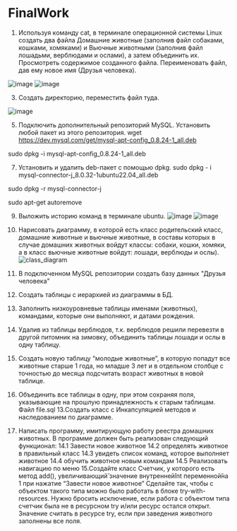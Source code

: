 # FinalWork
1. Используя команду cat, в терминале операционной системы Linux создать два файла Домашние животные (заполнив файл собаками, кошками, хомяками) и Вьючные животными (заполнив файл лошадьми, верблюдами и ослами), а затем объединить их. Просмотреть содержимое созданного файла. Переименовать файл, дав ему новое имя (Друзья человека).
   
![image](https://github.com/ArseniyZub/FinalWork/assets/96389438/b9a0a1c7-8800-4543-b0f9-fab958943adf)
![image](https://github.com/ArseniyZub/FinalWork/assets/96389438/a6a9927d-d425-4428-82a9-9ee269e15997)

3. Создать директорию, переместить файл туда.
   
![image](https://github.com/ArseniyZub/FinalWork/assets/96389438/19fb671f-da8a-4679-8eab-804fdbe2589f)

5. Подключить дополнительный репозиторий MySQL. Установить любой пакет из этого репозитория.
wget https://dev.mysql.com/get/mysql-apt-config_0.8.24-1_all.deb

sudo dpkg -i mysql-apt-config_0.8.24-1_all.deb

7. Установить и удалить deb-пакет с помощью dpkg.
sudo dpkg - i mysql-connector-j_8.0.32-1ubuntu22.04_all.deb

sudo dpkg -r mysql-connector-j

sudo apt-get autoremove

9. Выложить историю команд в терминале ubuntu.
![image](https://github.com/ArseniyZub/FinalWork/assets/96389438/fcb285bb-aa5a-4f5b-b214-43c2170f0208)
![image](https://github.com/ArseniyZub/FinalWork/assets/96389438/882e2e22-40ad-4866-8699-4fbf79b6b958)

10. Нарисовать диаграмму, в которой есть класс родительский класс, домашние животные и вьючные животные, в составы которых в случае домашних животных войдут классы: собаки, кошки, хомяки, а в класс вьючные животные войдут: лошади, верблюды и ослы).
   ![class_diagram](https://github.com/ArseniyZub/FinalWork/assets/96389438/4a97caa3-2447-42ae-bf7c-b7cf97563e21)
11. В подключенном MySQL репозитории создать базу данных "Друзья человека"
12. Создать таблицы с иерархией из диаграммы в БД.
13. Заполнить низкоуровневые таблицы именами (животных), командами, которые они выполняют, и датами рождения.
14. Удалив из таблицы верблюдов, т.к. верблюдов решили перевезти в другой питомник на зимовку, объединить таблицы лошади и ослы в одну таблицу.
15. Создать новую таблицу “молодые животные”, в которую попадут все животные старше 1 года, но младше 3 лет и в отдельном столбце с точностью до месяца подсчитать возраст животных в новой таблице.
16. Объединить все таблицы в одну, при этом сохраняя поля, указывающие на прошлую принадлежность к старым таблицам.
    Файл file.sql
13.Создать класс с Инкапсуляцией методов и наследованием по диаграмме.
14. Написать программу, имитирующую работу реестра домашних животных.
В программе должен быть реализован следующий функционал:
14.1 Завести новое животное
14.2 определять животное в правильный класс
14.3 увидеть список команд, которое выполняет животное
14.4 обучить животное новым командам
14.5 Реализовать навигацию по меню
15.Создайте класс Счетчик, у которого есть метод add(), увеличивающий̆
значение внутренней̆int переменной̆на 1 при нажатие “Завести новое
животное” Сделайте так, чтобы с объектом такого типа можно было работать в
блоке try-with-resources. Нужно бросить исключение, если работа с объектом
типа счетчик была не в ресурсном try и/или ресурс остался открыт. Значение
считать в ресурсе try, если при заведения животного заполнены все поля.

